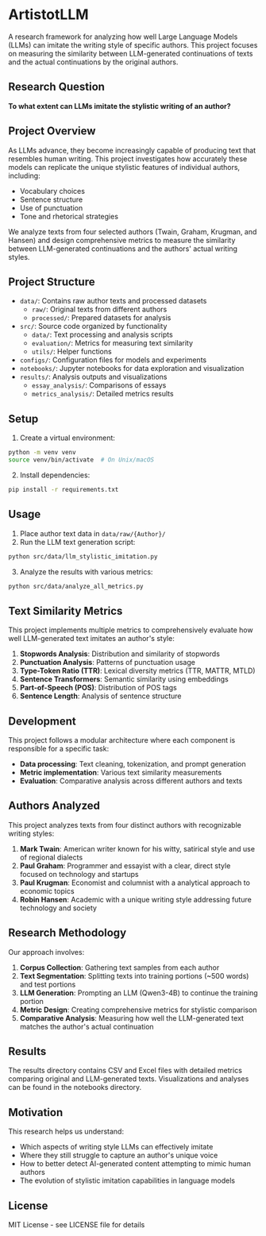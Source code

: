 # ArtistotLLM

A research framework for analyzing how well Large Language Models (LLMs) can imitate the writing style of specific authors. This project focuses on measuring the similarity between LLM-generated continuations of texts and the actual continuations by the original authors.

## Research Question

**To what extent can LLMs imitate the stylistic writing of an author?**

## Project Overview

As LLMs advance, they become increasingly capable of producing text that resembles human writing. This project investigates how accurately these models can replicate the unique stylistic features of individual authors, including:

- Vocabulary choices
- Sentence structure
- Use of punctuation
- Tone and rhetorical strategies

We analyze texts from four selected authors (Twain, Graham, Krugman, and Hansen) and design comprehensive metrics to measure the similarity between LLM-generated continuations and the authors' actual writing styles.

## Project Structure

- `data/`: Contains raw author texts and processed datasets
  - `raw/`: Original texts from different authors
  - `processed/`: Prepared datasets for analysis
- `src/`: Source code organized by functionality
  - `data/`: Text processing and analysis scripts
  - `evaluation/`: Metrics for measuring text similarity
  - `utils/`: Helper functions
- `configs/`: Configuration files for models and experiments
- `notebooks/`: Jupyter notebooks for data exploration and visualization
- `results/`: Analysis outputs and visualizations
  - `essay_analysis/`: Comparisons of essays
  - `metrics_analysis/`: Detailed metrics results

## Setup

1. Create a virtual environment:

```bash
python -m venv venv
source venv/bin/activate  # On Unix/macOS
```

2. Install dependencies:

```bash
pip install -r requirements.txt
```

## Usage

1. Place author text data in `data/raw/{Author}/`
2. Run the LLM text generation script:

```bash
python src/data/llm_stylistic_imitation.py
```

3. Analyze the results with various metrics:

```bash
python src/data/analyze_all_metrics.py
```

## Text Similarity Metrics

This project implements multiple metrics to comprehensively evaluate how well LLM-generated text imitates an author's style:

1. **Stopwords Analysis**: Distribution and similarity of stopwords
2. **Punctuation Analysis**: Patterns of punctuation usage
3. **Type-Token Ratio (TTR)**: Lexical diversity metrics (TTR, MATTR, MTLD)
4. **Sentence Transformers**: Semantic similarity using embeddings
5. **Part-of-Speech (POS)**: Distribution of POS tags
6. **Sentence Length**: Analysis of sentence structure

## Development

This project follows a modular architecture where each component is responsible for a specific task:

- **Data processing**: Text cleaning, tokenization, and prompt generation
- **Metric implementation**: Various text similarity measurements
- **Evaluation**: Comparative analysis across different authors and texts

## Authors Analyzed

This project analyzes texts from four distinct authors with recognizable writing styles:

1. **Mark Twain**: American writer known for his witty, satirical style and use of regional dialects
2. **Paul Graham**: Programmer and essayist with a clear, direct style focused on technology and startups
3. **Paul Krugman**: Economist and columnist with a analytical approach to economic topics
4. **Robin Hansen**: Academic with a unique writing style addressing future technology and society

## Research Methodology

Our approach involves:

1. **Corpus Collection**: Gathering text samples from each author
2. **Text Segmentation**: Splitting texts into training portions (~500 words) and test portions
3. **LLM Generation**: Prompting an LLM (Qwen3-4B) to continue the training portion
4. **Metric Design**: Creating comprehensive metrics for stylistic comparison
5. **Comparative Analysis**: Measuring how well the LLM-generated text matches the author's actual continuation

## Results

The results directory contains CSV and Excel files with detailed metrics comparing original and LLM-generated texts. Visualizations and analyses can be found in the notebooks directory.

## Motivation

This research helps us understand:

- Which aspects of writing style LLMs can effectively imitate
- Where they still struggle to capture an author's unique voice
- How to better detect AI-generated content attempting to mimic human authors
- The evolution of stylistic imitation capabilities in language models

## License

MIT License - see LICENSE file for details
